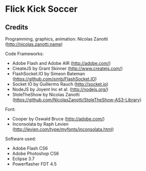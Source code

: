 Flick Kick Soccer
=================

Credits
-------

Programming, graphics, animation:
Nicolas Zanotti (http://nicolas.zanotti.name)

Code Frameworks:
*   Adobe Flash and Adobe AIR (http://adobe.com/)
*   CreateJS by Grant Skinner (http://www.createjs.com/)
*   FlashSocket.IO by Simeon Bateman (https://github.com/simb/FlashSocket.IO)
*   Socket IO by Guillermo Rauch (http://socket.io)
*   NodeJS by Joyent Inc et al. (http://nodejs.org/)
*   StoleTheShow by Nicolas Zanotti (https://github.com/NicolasZanotti/StoleTheShow-AS3-Library)

Font:
*   Cooper by Oswald Bruce (http://adobe.com/)
*   Inconsolata by Raph Levien (http://levien.com/type/myfonts/inconsolata.html)


Software used:
*   Adobe Flash CS6
*   Adobe Photoshop CS6
*   Eclipse 3.7
*   Powerflasher FDT 4.5